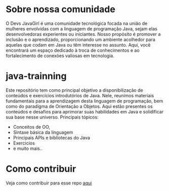 # Sobre nossa comunidade
O Devs JavaGirl é uma comunidade tecnológica focada na união de mulheres envolvidas com a linguagem de programação Java, sejam elas desenvolvedoras experientes ou iniciantes. Nosso propósito é promover a inclusão e o aprendizado, proporcionando um ambiente acolhedor para aquelas que codam em Java ou têm interesse no assunto. Aqui, você encontrará um espaço dedicado à troca de conhecimentos e ao fortalecimento de conexões valiosas em tecnologia.

# java-trainning
Este repositório tem como principal objetivo a disponibilização de conteúdos e exercícios introdutórios de Java. Nele, reunimos materiais fundamentais para a aprendizagem desta linguagem de programação, bem como do paradigma de Orientação a Objetos. Aqui estão presentes os conteúdos e desafios para aprimorar suas habilidades em Java e solidificar sua base nesse universo.
Principais tópicos:
- Conceitos de OO,
- Sintaxe básica da linguagem
- Principais APIs e bibliotecas do Java
- Exercicios
- e muito mais..

# Como contribuir
Veja como contribuir para esse repo [aqui](https://github.com/devs-javagirl/java-trainning/blob/655955ad169368a5681bd94515148eb7b52bf11b/CONTRIBUTING)
